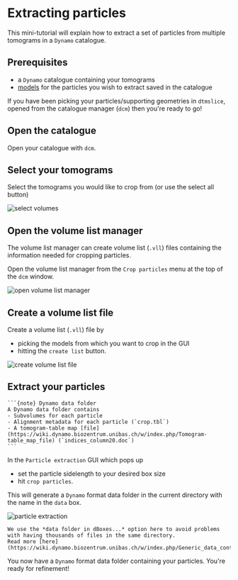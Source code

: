 # Extracting particles

This mini-tutorial will explain how to extract a set of particles from multiple tomograms in a `Dynamo` catalogue.

## Prerequisites
- a `Dynamo` catalogue containing your tomograms
- [models](https://wiki.dynamo.biozentrum.unibas.ch/w/index.php/Model) for the particles you wish to extract saved in the catalogue

If you have been picking your particles/supporting geometries in `dtmslice`, opened from the catalogue manager (`dcm`) then you're ready to go!

## Open the catalogue
Open your catalogue with `dcm`.

## Select your tomograms
Select the tomograms you would like to crop from (or use the select all button)
   
![select volumes](extract-from-catalogue.assets/select-all-volumes.gif)

## Open the volume list manager
The volume list manager can create volume list (`.vll`) files containing the information needed for cropping particles.

Open the volume list manager from the `Crop particles` menu at the top of the `dcm` window.

![open volume list manager](extract-from-catalogue.assets/open-volume-list-manager.gif)

## Create a volume list file
Create a volume list (`.vll`) file by 
- picking the models from which you want to crop in the GUI 
- hitting the `create list` button.
   
![create volume list file](extract-from-catalogue.assets/create-volume-list.gif)

## Extract your particles
````{margin}
```{note} Dynamo data folder
A Dynamo data folder contains
- Subvolumes for each particle
- Alignment metadata for each particle (`crop.tbl`)
- A tomogram-table map [file](https://wiki.dynamo.biozentrum.unibas.ch/w/index.php/Tomogram-table_map_file) (`indices_column20.doc`)
```
````

In the `Particle extraction` GUI which pops up
- set the particle sidelength to your desired box size
- hit `crop particles`. 

This will generate a `Dynamo` format data folder in the current directory with the name in the `data` box.

![particle extraction](extract-from-catalogue.assets/crop-particles.gif)

```{attention}
We use the *data folder in dBoxes...* option here to avoid problems with having thousands of files in the same directory.
Read more [here](https://wiki.dynamo.biozentrum.unibas.ch/w/index.php/Generic_data_containers).
```

You now have a `Dynamo` format data folder containing your particles. You're ready for refinement!
